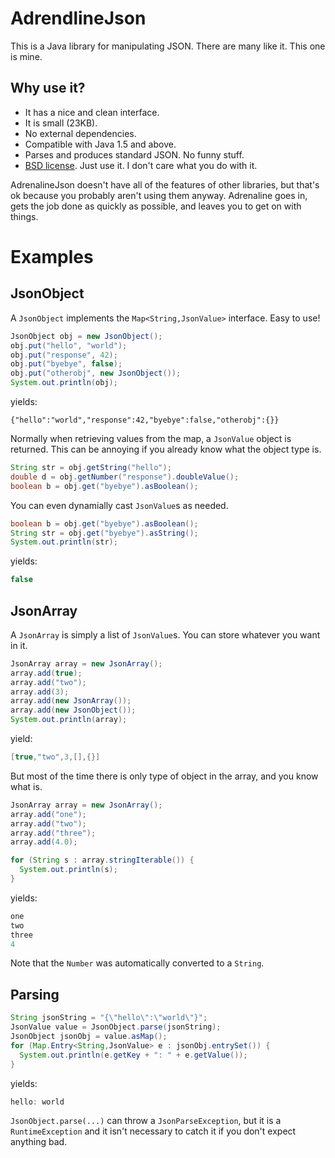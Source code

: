 # AdrendlineJson

This is a Java library for manipulating JSON. There are many like it. This one is mine.

## Why use it?
 * It has a nice and clean interface.
 * It is small (23KB).
 * No external dependencies.
 * Compatible with Java 1.5 and above.
 * Parses and produces standard JSON. No funny stuff.
 * [BSD license](http://www.w3.org/Consortium/Legal/2008/03-bsd-license.html). Just use it. I don't care what you do with it.

AdrenalineJson doesn't have all of the features of other libraries, but that's ok because you probably aren't using them anyway. Adrenaline goes in, gets the job done as quickly as possible, and leaves you to get on with things.


# Examples

## JsonObject

A `JsonObject` implements the `Map<String,JsonValue>` interface. Easy to use!

```Java
JsonObject obj = new JsonObject();
obj.put("hello", "world");
obj.put("response", 42);
obj.put("byebye", false);
obj.put("otherobj", new JsonObject());
System.out.println(obj);
```
yields:
```
{"hello":"world","response":42,"byebye":false,"otherobj":{}}
```
Normally when retrieving values from the map, a `JsonValue` object is returned. This can be annoying if you already know what the object type is.
```Java
String str = obj.getString("hello");
double d = obj.getNumber("response").doubleValue();
boolean b = obj.get("byebye").asBoolean();
```
You can even dynamially cast `JsonValue`s as needed.
```Java
boolean b = obj.get("byebye").asBoolean();
String str = obj.get("byebye").asString();
System.out.println(str);
```
yields:
```Java
false
```

## JsonArray

A `JsonArray` is simply a list of `JsonValue`s. You can store whatever you want in it.
```Java
JsonArray array = new JsonArray();
array.add(true);
array.add("two");
array.add(3);
array.add(new JsonArray());
array.add(new JsonObject());
System.out.println(array);
```
yield:
```Java
[true,"two",3,[],{}]
```

But most of the time there is only type of object in the array, and you know what is.
```Java
JsonArray array = new JsonArray();
array.add("one");
array.add("two");
array.add("three");
array.add(4.0);

for (String s : array.stringIterable()) {
  System.out.println(s);
}
```
yields:
```Java
one
two
three
4
```
Note that the `Number` was automatically converted to a `String`.

## Parsing

```Java
String jsonString = "{\"hello\":\"world\"}";
JsonValue value = JsonObject.parse(jsonString);
JsonObject jsonObj = value.asMap();
for (Map.Entry<String,JsonValue> e : jsonObj.entrySet()) {
  System.out.println(e.getKey + ": " + e.getValue());
}
```
yields:
```Java
hello: world
```
`JsonObject.parse(...)` can throw a `JsonParseException`, but it is a `RuntimeException` and it isn't necessary to catch it if you don't expect anything bad.